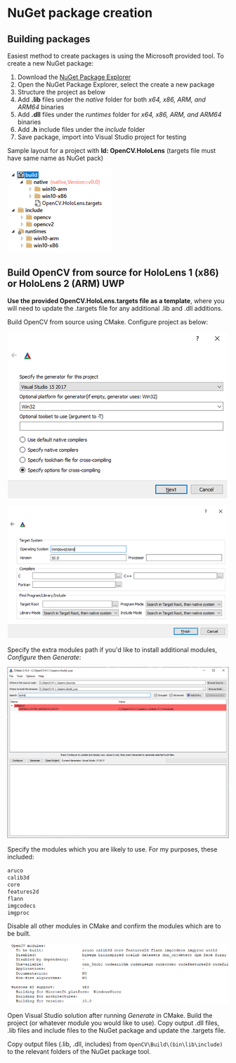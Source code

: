 
# NuGet package creation
## Building packages
Easiest method to create packages is using the Microsoft provided tool. To create a new NuGet package: 

1. Download the [NuGet Package Explorer](https://github.com/NuGetPackageExplorer/NuGetPackageExplorer)
2. Open the NuGet Package Explorer, select the create a new package
3. Structure the project as below
4. Add **.lib** files under the *native* folder for both *x64, x86, ARM, and ARM64* binaries
5. Add **.dll** files under the *runtimes* folder for *x64, x86, ARM, and ARM64* binaries
6. Add **.h** include files under the *include* folder
7. Save package, import into Visual Studio project for testing

Sample layout for a project with **Id: OpenCV.HoloLens** (targets file must have same name as NuGet pack)

![](nuget-layout.PNG)



## Build OpenCV from source for HoloLens 1 (x86) or HoloLens 2 (ARM) UWP
**Use the provided OpenCV.HoloLens.targets file as a template**, where you will need to update the .targets file for any additional .lib and .dll additions.

Build OpenCV from source using CMake. Configure project as below:

![](cmake-opencv-1.PNG)

![](cmake-opencv-2.PNG)

Specify the extra modules path if you'd like to install additional modules, *Configure* then *Generate*:

![](cmake-opencv-config.PNG)

Specify the modules which you are likely to use. For my purposes, these included: 
```
aruco
calib3d
core
features2d
flann
imgcodecs
imgproc
```
Disable all other modules in CMake and confirm the modules which are to be built.

![](cmake-opencv-3.PNG)

Open Visual Studio solution after running *Generate* in CMake. Build the project (or whatever module you would like to use). Copy output .dll files, .lib files and include files to the NuGet package and update the .targets file.

Copy output files (.lib, .dll, includes) from ```OpenCV\Build\(bin\lib\include)``` to the relevant folders of the NuGet package tool.
